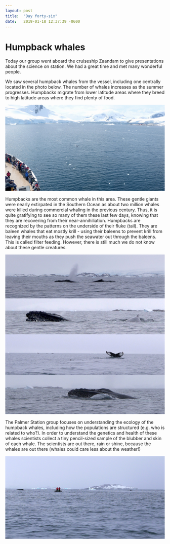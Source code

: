 ```yaml
---
layout: post
title:  "Day forty-six"
date:   2019-01-18 12:37:39 -0600
---
```

# Humpback whales
Today our group went aboard the cruiseship Zaandam to give presentations about the science on station. We had a great time and met many wonderful people. 

We saw several humpback whales from the vessel, including one centrally located in the photo below. The number of whales increases as the summer progresses. Humpbacks migrate from lower latitude areas where they breed to high latitude areas where they find plenty of food.

![Humpback whale from Zaandam](/assets/blog_photos/190118/Whale_from_Zaandam.jpg)

Humpbacks are the most common whale in this area. These gentle giants were nearly extirpated in the Southern Ocean as about two million whales were killed during commercial whaling in the previous century. Thus, it is quite gratifying to see so many of them these last few days, knowing that they are recovering from their near-annihiliation. Humpbacks are recognized by the patterns on the underside of their fluke (tail). They are baleen whales that eat mostly krill - using their baleens to prevent krill from leaving their mouths as they push the seawater out through the baleens. This is called filter feeding. However, there is still much we do not know about these gentle creatures. 

![Humpback whales on January 17](/assets/blog_photos/190118/Whales_190117.jpg)

The Palmer Station group focuses on understanding the ecology of the humpback whales, including how the populations are structured (e.g. who is related to who?). In order to understand the genetics and health of these whales scientists collect a tiny pencil-sized sample of the blubber and skin of each whale. The scientists are out there, rain or shine,  because the whales are out there (whales could care less about the weather!) 

![Logan and Greg](/assets/blog_photos/190118/whalers_190117.jpg)





